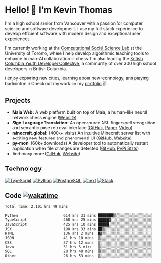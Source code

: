 # Hello! 👋 I'm Kevin Thomas

I'm a high school senior from Vancouver with a passion for computer science and software development. I use my full-stack experience to develop efficient software with modern design and exceptional user experiences.

I'm currently working at the [Computational Social Science Lab](https://csslab.cs.toronto.edu/) at the University of Toronto, where I help develop algorithmic teaching tools to enhance human-AI collaboration in chess. I'm also leading the [British Columbia Youth Developer Collective](https://bcydc.ca/), a community of over 300 high school developers in British Columbia.

I enjoy exploring new cities, learning about new technology, and playing badminton :) Check out my work on my [portfolio](https://kevinjosethomas.com/) ✌️

## Projects
- **Maia Web:** A web platform built on top of Maia, a human-like neural network chess engine ([Website](https://maiachess.com/))
- **Sign Language Translation:** An opensource ASL fingerspell recognition and semantic pose retrieval interface ([GitHub](https://github.com/kevinjosethomas/sign-language-processing), [Paper](https://arxiv.org/abs/2408.09311), [Video](https://www.youtube.com/watch?v=uuPxMWQRoXc))
- **minecraft.global:** (400k+ visits) An intuitive Minecraft server list with exciting new features and phenomenal UI ([GitHub](https://github.com/kevinjosethomas?tab=repositories&q=minecraft&type=&language=&sort=), [Website](https://minecraft.global/))
- **py-mon:** (60k+ downloads) A developer tool to automatically restart application when file changes are detected ([GitHub](https://github.com/kevinjosethomas/py-mon), [PyPi Stats](https://pypistats.org/packages/py-mon))
- And many more ([GitHub](https://github.com/kevinjosethomas?tab=repositories), [Website](https://kevinjosethomas.com/work))

## Technology
[![TypeScript](https://github.com/kevinjosethomas/kevinjosethomas/assets/46242684/444b2e5d-659f-41f5-81fe-3abafb75cb6c)](https://kevinjosethomas.com/stack)
[![Python](https://github.com/kevinjosethomas/kevinjosethomas/assets/46242684/34a174c4-54db-4c4e-9842-2324d47cb043)](https://kevinjosethomas.com/stack)
[![PostgreSQL](https://github.com/kevinjosethomas/kevinjosethomas/assets/46242684/46d6de1c-c483-4dc7-ab3a-87763af6fc78)](https://kevinjosethomas.com/stack)
[![next](https://github.com/kevinjosethomas/kevinjosethomas/assets/46242684/bc46bae5-1ad9-42a7-b7a2-427cbde7c994)](https://kevinjosethomas.com/stack)
[![Stack](https://github.com/kevinjosethomas/kevinjosethomas/assets/46242684/0b9b7eeb-8cce-4a56-bffd-3131dd4dd88c)](https://kevinjosethomas.com/stack)




## Code [![wakatime](https://wakatime.com/badge/user/e9d16d74-e01d-4a37-8086-9257e0bde1c2.svg?style=flat-square)](https://wakatime.com/@e9d16d74-e01d-4a37-8086-9257e0bde1c2)
<!--START_SECTION:waka-->

```txt
Total Time: 2,101 hrs 49 mins

Python                     614 hrs 31 mins ███████▒░░░░░░░░░░░░░░░░░   28.87 %
TypeScript                 468 hrs 25 mins █████▓░░░░░░░░░░░░░░░░░░░   22.00 %
JavaScript                 425 hrs 10 mins █████░░░░░░░░░░░░░░░░░░░░   19.97 %
JSX                        198 hrs 33 mins ██▒░░░░░░░░░░░░░░░░░░░░░░   09.33 %
HTML                       136 hrs 2 mins  █▓░░░░░░░░░░░░░░░░░░░░░░░   06.39 %
JSON                       41 hrs 10 mins  ▒░░░░░░░░░░░░░░░░░░░░░░░░   01.93 %
CSS                        37 hrs 12 mins  ▒░░░░░░░░░░░░░░░░░░░░░░░░   01.75 %
Java                       31 hrs 5 mins   ▒░░░░░░░░░░░░░░░░░░░░░░░░   01.46 %
SQL                        28 hrs 48 mins  ▒░░░░░░░░░░░░░░░░░░░░░░░░   01.35 %
Other                      26 hrs 53 mins  ▒░░░░░░░░░░░░░░░░░░░░░░░░   01.26 %
```

<!--END_SECTION:waka-->
